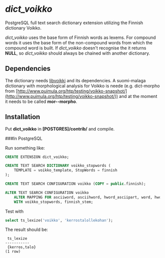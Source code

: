 *dict_voikko*
=============

PostgreSQL full text search dictionary extension utilizing the Finnish dictionary Voikko.

*dict_voikko* uses the base form of Finnish words as lexems. For compound words it uses the base form of the non-compound words from which the compound word is built. If *dict_voikko* doesn't recognise the it returns **NULL**, so *dict_voikko* should always be chained with another dictionary.

Dependencies
------------

The dictionary needs [libvoikki](http://voikko.puimula.org/) and its dependencies. A suomi-malaga dictionary with morphological analysis for Voikko is neede (e.g. dict-morpho from [http://www.puimula.org/htp/testing/voikko-snapshot/](http://www.puimula.org/htp/testing/voikko-snapshot/)) and at the moment it needs to be called **mor--morpho**.

Installation
------------

Put **dict_voikko** in **[POSTGRES]/contrib/** and compile.

###In PostgreSQL

Run something like:

```sql
CREATE EXTENSION dict_voikko;

CREATE TEXT SEARCH DICTIONARY voikko_stopwords (
    TEMPLATE = voikko_template, StopWords = finnish
);

CREATE TEXT SEARCH CONFIGURATION voikko (COPY = public.finnish);

ALTER TEXT SEARCH CONFIGURATION voikko 
    ALTER MAPPING FOR asciiword, asciihword, hword_asciipart, word, hword, hword_part 
    WITH voikko_stopwords, finnish_stem;
```

Test with 

```sql
select ts_lexize('voikko', 'kerrostalollekohan');
```

The result should be:

```
 ts_lexize   
-----------
 {kerros,talo}
(1 row)
```